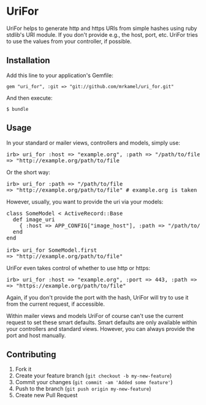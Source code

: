 
# UriFor

UriFor helps to generate http and https URIs from simple hashes using ruby stdlib's URI module.
If you don't provide e.g., the host, port, etc. UriFor tries to use the values from your controller, if possible.

## Installation

Add this line to your application's Gemfile:

    gem "uri_for", :git => "git://github.com/mrkamel/uri_for.git"

And then execute:

    $ bundle

## Usage

In your standard or mailer views, controllers and models, simply use:

<pre>
irb> uri_for :host => "example.org", :path => "/path/to/file"
=> "http://example.org/path/to/file
</pre>

Or the short way:

<pre>
irb> uri_for :path => "/path/to/file
=> "http://example.org/path/to/file" # example.org is taken from the current request
</pre>

However, usually, you want to provide the uri via your models:

<pre>
class SomeModel < ActiveRecord::Base
  def image_uri
    { :host => APP_CONFIG["image_host"], :path => "/path/to/file" }
  end
end

irb> uri_for SomeModel.first
=> "http://example.org/path/to/file"
</pre>

UriFor even takes control of whether to use http or https:

<pre>
irb> uri_for :host => "example.org", :port => 443, :path => "/path/to/file"
=> "https://example.org/path/to/file"
</pre>

Again, if you don't provide the port with the hash, UriFor will try to use it from
the current request, if accessible.

Within mailer views and models UriFor of course can't use the current
request to set these smart defaults. Smart defaults are only available within
your controllers and standard views. However, you can always provide the
port and host manually.

## Contributing

1. Fork it
2. Create your feature branch (`git checkout -b my-new-feature`)
3. Commit your changes (`git commit -am 'Added some feature'`)
4. Push to the branch (`git push origin my-new-feature`)
5. Create new Pull Request

